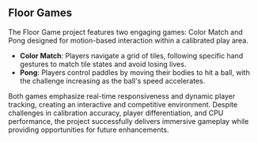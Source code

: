 ## Floor Games

The Floor Game project features two engaging games: Color Match and Pong designed for motion-based interaction within a calibrated play area. 

- **Color Match**: Players navigate a grid of tiles, following specific hand gestures to match tile states and avoid losing lives.  
- **Pong**: Players control paddles by moving their bodies to hit a ball, with the challenge increasing as the ball's speed accelerates.

Both games emphasize real-time responsiveness and dynamic player tracking, creating an interactive and competitive environment. Despite challenges in calibration accuracy, player differentiation, and CPU performance, the project successfully delivers immersive gameplay while providing opportunities for future enhancements.
